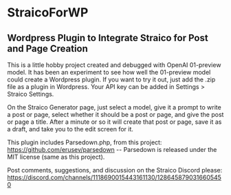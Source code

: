 # StraicoForWP
## Wordpress Plugin to Integrate Straico for Post and Page Creation

This is a little hobby project created and debugged with OpenAI 01-preview model.  It has been an experiment to see how well the 01-preview model could create a Wordpress plugin.
If you want to try it out, just add the .zip file as a plugin in Wordpress.
Your API key can be added in Settings > Straico Settings.

On the Straico Generator page, just select a model, give it a prompt to write a post or page, select whether it should be a post or page, and give the post or page a title.  After a minute or so it will create that post or page, save it as a draft, and take you to the edit screen for it.

This plugin includes Parsedown.php, from this project: https://github.com/erusev/parsedown -- Parsedown is released under the MIT license (same as this project).

Post comments, suggestions, and discussion on the Straico Discord please: https://discord.com/channels/1118690015443161130/1286458790316605450
